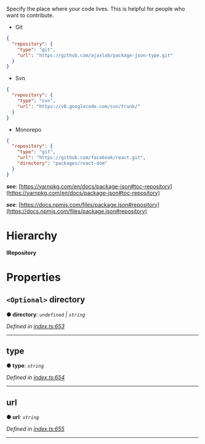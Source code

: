

Specify the place where your code lives. This is helpful for people who want to contribute.

*   Git

```json
{
  "repository": {
    "type": "git",
    "url": "https://github.com/ajaxlab/package-json-type.git"
  }
}
```

*   Svn

```json
{
  "repository": {
    "type": "svn",
    "url": "https://v8.googlecode.com/svn/trunk/"
  }
}
```

*   Monorepo

```json
{
  "repository": {
    "type": "git",
    "url": "https://github.com/facebook/react.git",
    "directory": "packages/react-dom"
  }
}
```

*__see__*: [https://yarnpkg.com/en/docs/package-json#toc-repository](https://yarnpkg.com/en/docs/package-json#toc-repository)

*__see__*: [https://docs.npmjs.com/files/package.json#repository](https://docs.npmjs.com/files/package.json#repository)

# Hierarchy

**IRepository**

# Properties

<a id="directory"></a>

## `<Optional>` directory

**● directory**: *`undefined` \| `string`*

*Defined in [index.ts:653](https://github.com/ajaxlab/package-json-type/blob/a5fe63f/src/index.ts#L653)*

___
<a id="type"></a>

##  type

**● type**: *`string`*

*Defined in [index.ts:654](https://github.com/ajaxlab/package-json-type/blob/a5fe63f/src/index.ts#L654)*

___
<a id="url"></a>

##  url

**● url**: *`string`*

*Defined in [index.ts:655](https://github.com/ajaxlab/package-json-type/blob/a5fe63f/src/index.ts#L655)*

___

